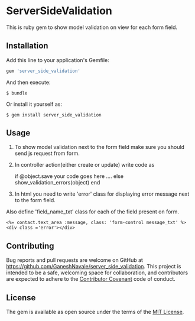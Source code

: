 # ServerSideValidation

This is ruby gem to show model validation on view for each form field.

## Installation

Add this line to your application's Gemfile:

```ruby
gem 'server_side_validation'
```

And then execute:

    $ bundle

Or install it yourself as:

    $ gem install server_side_validation

## Usage

1. To show model validation next to the form field make sure you should send js request from form.

2. In controller action(either create or update) write code as

    if @object.save
	your code goes here ....
    else
	show_validation_errors(object)
    end

3. In html you need to write 'error' class for displaying error message next to the form field.

Also define 'field_name_txt' class for each of the field present on form. 

    <%= contact.text_area :message, class: 'form-control message_txt' %>
    <div class ='error'></div>

## Contributing

Bug reports and pull requests are welcome on GitHub at https://github.com/GaneshNavale/server_side_validation. This project is intended to be a safe, welcoming space for collaboration, and contributors are expected to adhere to the [Contributor Covenant](http://contributor-covenant.org) code of conduct.


## License

The gem is available as open source under the terms of the [MIT License](http://opensource.org/licenses/MIT).

